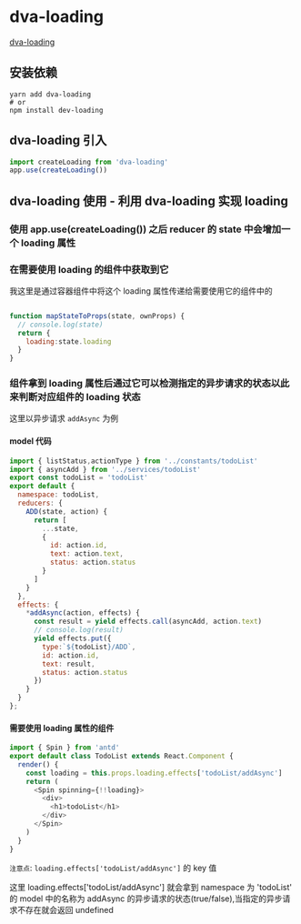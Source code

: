 # dva-loading

[dva-loading](https://www.jianshu.com/p/fd41c3383978)

## 安装依赖

```shell
yarn add dva-loading
# or
npm install dev-loading
```

## dva-loading 引入

```javascript
import createLoading from 'dva-loading'
app.use(createLoading())
```

## dva-loading 使用 - 利用 dva-loading 实现 loading

### 使用 app.use(createLoading()) 之后 reducer 的 state 中会增加一个 loading 属性


### 在需要使用 loading 的组件中获取到它

我这里是通过容器组件中将这个 loading 属性传递给需要使用它的组件中的

```javascript

function mapStateToProps(state, ownProps) {
  // console.log(state)
  return {
    loading:state.loading
  }
}
```

### 组件拿到 loading 属性后通过它可以检测指定的异步请求的状态以此来判断对应组件的 loading 状态

这里以异步请求 `addAsync` 为例

#### model 代码

```javascript
import { listStatus,actionType } from '../constants/todoList'
import { asyncAdd } from '../services/todoList'
export const todoList = 'todoList'
export default {
  namespace: todoList,
  reducers: {
    ADD(state, action) {
      return [
        ...state,
        {
          id: action.id,
          text: action.text,
          status: action.status
        }
      ]
    }
  },
  effects: {
    *addAsync(action, effects) {
      const result = yield effects.call(asyncAdd, action.text)
      // console.log(result)
      yield effects.put({
        type:`${todoList}/ADD`,
        id: action.id,
        text: result,
        status: action.status
      })
    }
  }
};
```

#### 需要使用 loading 属性的组件

```javascript
import { Spin } from 'antd'
export default class TodoList extends React.Component {
  render() {
    const loading = this.props.loading.effects['todoList/addAsync']
    return (
      <Spin spinning={!!loading}>
        <div>
          <h1>todoList</h1>
        </div>
      </Spin>
    )
  }
}
```

`注意点`: `loading.effects['todoList/addAsync']` 的 key 值

这里 loading.effects['todoList/addAsync'] 就会拿到 namespace 为 'todoList' 的 model 中的名称为 addAsync 的异步请求的状态(true/false),当指定的异步请求不存在就会返回 undefined
